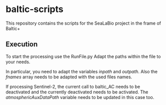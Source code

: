 # baltic-scripts
This repository contains the scripts for the SeaLaBio project in the frame of Baltic+

## Execution
To start the processing use the RunFile.py
Adapt the paths within the file to your needs.

In particular, you need to adapt the variables *inpath* and *outpath*.
Also the *fnames* array needs to be adapted with the used files names.

If processing Sentinel-2, the current call to baltic_AC needs to be deactivated and the currently deactivated needs to be activated.
The *atmosphericAuxDataPath* variable needs to be updated in this case too.
